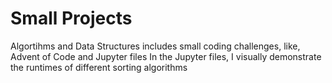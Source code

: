 # Small Projects
 Algortihms and Data Structures includes small coding challenges, like, Advent of Code and Jupyter files
 In the Jupyter files, I visually demonstrate the runtimes of different sorting algorithms
